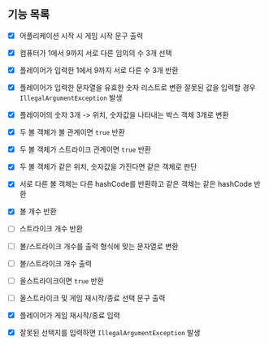 ## 기능 목록

- [x] 어플리케이션 시작 시 게임 시작 문구 출력

- [x] 컴퓨터가 1에서 9까지 서로 다른 임의의 수 3개 선택

- [x] 플레이어가 입력한 1에서 9까지 서로 다른 수 3개 반환
- [x] 플레이어가 입력한 문자열을 유효한 숫자 리스트로 변환
  잘못된 값을 입력할 경우 `IllegalArgumentException` 발생


- [x] 플레이어의 숫자 3개 -> 위치, 숫자값을 나타내는 박스 객체 3개로 변환

- [x] 두 볼 객체가 볼 관계이면 `true` 반환
- [x] 두 볼 객체가 스트라이크 관계이면 `true` 반환
- [x] 두 볼 객체가 같은 위치, 숫자값을 가진다면 같은 객체로 판단
- [x] 서로 다른 볼 객체는 다른 hashCode를 반환하고 같은 객체는 같은 hashCode 반환


- [x] 볼 개수 반환
- [ ] 스트라이크 개수 반환
- [ ] 볼/스트라이크 개수를 출력 형식에 맞는 문자열로 변환

- [ ] 볼/스트라이크 개수 출력
- [ ] 올스트라이크이면 `true` 반환

- [ ] 올스트라이크 및 게임 재시작/종료 선택 문구 출력

- [x] 플레이어가 게임 재시작/종료 입력
- [x] 잘못된 선택지를 입력하면 `IllegalArgumentException` 발생


